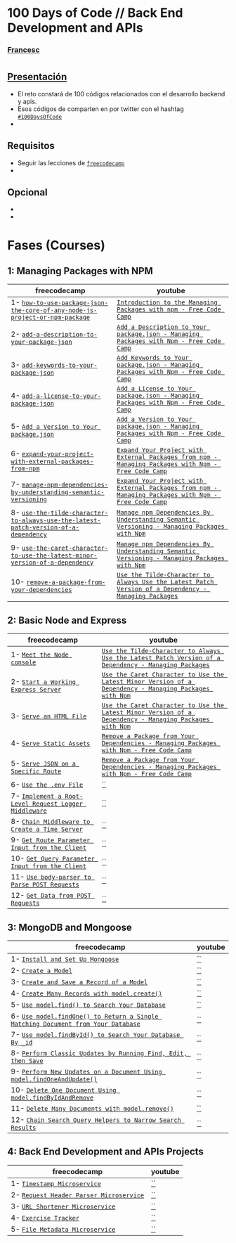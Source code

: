 # 100 Days of Code // Back End Development and APIs 
### [Francesc](https://github.com/FrancescAdPe)
#
## [Presentación](https://www.freecodecamp.org/learn/back-end-development-and-apis/)

- El reto constará de 100 códigos relacionados con el desarrollo backend y apis. 
- Esos códigos de comparten en por twitter con el hashtag [`#100DaysOfCode`](#100DaysOfCode)
- 

## Requisitos
- Seguir las lecciones de [`freecodecamp`](https://www.freecodecamp.org/learn/back-end-development-and-apis/)
-

## Opcional
- 
- 

# Fases (Courses)

## 1: Managing Packages with NPM
| freecodecamp | youtube |
| ----------- | ----------- |
| 1- [`how-to-use-package-json-the-core-of-any-node-js-project-or-npm-package`](https://www.freecodecamp.org/learn/back-end-development-and-apis/managing-packages-with-npm/how-to-use-package-json-the-core-of-any-node-js-project-or-npm-package) | [`Introduction to the Managing Packages with npm - Free Code Camp`](https://www.youtube.com/watch?v=LJqHGn2sOYQ&t=867s)  
| 2- [`add-a-description-to-your-package-json`](https://www.freecodecamp.org/learn/back-end-development-and-apis/managing-packages-with-npm/add-a-description-to-your-package-json) | [`Add a Description to Your package.json - Managing Packages with Npm - Free Code Camp`](https://www.youtube.com/watch?v=VKC0Har9Xwo&list=PL3vpzVxKa3PgP4ATc1xKzVMAVuftZ64-e&index=3) |
| 3- [`add-keywords-to-your-package-json`](https://www.freecodecamp.org/learn/back-end-development-and-apis/managing-packages-with-npm/add-keywords-to-your-package-json) | [`Add Keywords to Your package.json - Managing Packages with Npm - Free Code Camp`](https://www.youtube.com/watch?v=LSzVQz28UnE) |
| 4- [`add-a-license-to-your-package-json`](https://www.youtube.com/watch?v=fl_aMw1aw7k&list=PL3vpzVxKa3PgP4ATc1xKzVMAVuftZ64-e&index=4) | [`Add a License to Your package.json - Managing Packages with Npm - Free Code Camp`](https://www.youtube.com/watch?v=fl_aMw1aw7k&list=PL3vpzVxKa3PgP4ATc1xKzVMAVuftZ64-e&index=5) | | 5- [`add-a-version-to-your-package-json`](https://www.freecodecamp.org/learn/back-end-development-and-apis/managing-packages-with-npm/add-a-version-to-your-package-json) | [`Introduction to the Managing Packages with npm - Free Code Camp`](https://www.youtube.com/watch?v=LJqHGn2sOYQ&t=867s) |
| 5- [`Add a Version to Your package.json`](https://www.freecodecamp.org/learn/back-end-development-and-apis/managing-packages-with-npm/expand-your-project-with-external-packages-from-npm)| [`Add a Version to Your package.json - Managing Packages with Npm - Free Code Camp`](https://www.youtube.com/watch?v=dGEYNgCwaiI&list=PL3vpzVxKa3PgP4ATc1xKzVMAVuftZ64-e&index=5)|
| 6- [`expand-your-project-with-external-packages-from-npm`](https://www.freecodecamp.org/learn/back-end-development-and-apis/managing-packages-with-npm/expand-your-project-with-external-packages-from-npm) | [`Expand Your Project with External Packages from npm - Managing Packages with Npm - Free Code Camp`](https://www.youtube.com/watch?v=LJqHGn2sOYQ&t=867s) |
| 7- [`manage-npm-dependencies-by-understanding-semantic-versioning`](https://www.freecodecamp.org/learn/back-end-development-and-apis/managing-packages-with-npm/manage-npm-dependencies-by-understanding-semantic-versioning) | [`Expand Your Project with External Packages from npm - Managing Packages with Npm - Free Code Camp`](https://www.youtube.com/watch?v=DVDbzr3lISs&list=PL3vpzVxKa3PgP4ATc1xKzVMAVuftZ64-e&index=7) |
| 8- [`use-the-tilde-character-to-always-use-the-latest-patch-version-of-a-dependency`](https://www.freecodecamp.org/learn/back-end-development-and-apis/managing-packages-with-npm/use-the-tilde-character-to-always-use-the-latest-patch-version-of-a-dependency) | [`Manage npm Dependencies By Understanding Semantic Versioning - Managing Packages with Npm`](https://www.youtube.com/watch?v=GoBHEDuPrFQ&list=PL3vpzVxKa3PgP4ATc1xKzVMAVuftZ64-e&index=8) |
| 9- [`use-the-caret-character-to-use-the-latest-minor-version-of-a-dependency`](https://www.freecodecamp.org/learn/back-end-development-and-apis/managing-packages-with-npm/use-the-caret-character-to-use-the-latest-minor-version-of-a-dependency) | [`Manage npm Dependencies By Understanding Semantic Versioning - Managing Packages with Npm`](https://www.youtube.com/watch?v=GoBHEDuPrFQ&list=PL3vpzVxKa3PgP4ATc1xKzVMAVuftZ64-e&index=9) |
| 10- [`remove-a-package-from-your-dependencies`](https://www.freecodecamp.org/learn/back-end-development-and-apis/managing-packages-with-npm/remove-a-package-from-your-dependencies) | [`Use the Tilde-Character to Always Use the Latest Patch Version of a Dependency - Managing Packages`](https://www.youtube.com/watch?v=W_roUJSnYtc&list=PL3vpzVxKa3PgP4ATc1xKzVMAVuftZ64-e&index=10) |

## 2: Basic Node and Express
| freecodecamp | youtube |
| ----------- | ----------- |
| 1- [`Meet the Node console`](https://www.freecodecamp.org/learn/back-end-development-and-apis/basic-node-and-express/meet-the-node-console) | [`Use the Tilde-Character to Always Use the Latest Patch Version of a Dependency - Managing Packages`](https://www.youtube.com/watch?v=W_roUJSnYtc&list=PL3vpzVxKa3PgP4ATc1xKzVMAVuftZ64-e&index=11) |
| 2- [`Start a Working Express Server`](https://www.freecodecamp.org/learn/back-end-development-and-apis/basic-node-and-express/start-a-working-express-server) | [`Use the Caret Character to Use the Latest Minor Version of a Dependency - Managing Packages with Npm`](https://www.youtube.com/watch?v=_YDOmLF2wkM&list=PL3vpzVxKa3PgP4ATc1xKzVMAVuftZ64-e&index=12) |
| 3- [`Serve an HTML File`](https://www.freecodecamp.org/learn/back-end-development-and-apis/basic-node-and-express/serve-an-html-file) | [`Use the Caret Character to Use the Latest Minor Version of a Dependency - Managing Packages with Npm`](https://www.youtube.com/watch?v=_YDOmLF2wkM&list=PL3vpzVxKa3PgP4ATc1xKzVMAVuftZ64-e&index=13) |
| 4- [`Serve Static Assets`](https://www.freecodecamp.org/learn/back-end-development-and-apis/basic-node-and-express/serve-static-assets) | [`Remove a Package from Your Dependencies - Managing Packages with Npm - Free Code Camp`](https://www.youtube.com/watch?v=3iR-dMfxGM4&list=PL3vpzVxKa3PgP4ATc1xKzVMAVuftZ64-e&index=14) |
| 5- [`Serve JSON on a Specific Route`](https://www.freecodecamp.org/learn/back-end-development-and-apis/basic-node-and-express/serve-json-on-a-specific-route) | [`Remove a Package from Your Dependencies - Managing Packages with Npm - Free Code Camp`](https://www.youtube.com/watch?v=3iR-dMfxGM4&list=PL3vpzVxKa3PgP4ATc1xKzVMAVuftZ64-e&index=15) |
| 6- [`Use the .env File`](https://www.freecodecamp.org/learn/back-end-development-and-apis/basic-node-and-express/use-the--env-file) | [``]() |
| 7- [`Implement a Root-Level Request Logger Middleware`](https://www.freecodecamp.org/learn/back-end-development-and-apis/basic-node-and-express/implement-a-root-level-request-logger-middleware) | [``]() |
| 8- [`Chain Middleware to Create a Time Server`](https://www.freecodecamp.org/learn/back-end-development-and-apis/basic-node-and-express/chain-middleware-to-create-a-time-server) | [``]() |
| 9- [`Get Route Parameter Input from the Client`](https://www.freecodecamp.org/learn/back-end-development-and-apis/basic-node-and-express/get-route-parameter-input-from-the-client) | [``]() |
| 10- [`Get Query Parameter Input from the Client`](https://www.freecodecamp.org/learn/back-end-development-and-apis/basic-node-and-express/get-query-parameter-input-from-the-client) | [``]() |
| 11- [`Use body-parser to Parse POST Requests`](https://www.freecodecamp.org/learn/back-end-development-and-apis/basic-node-and-express/use-body-parser-to-parse-post-requests) | [``]() |
| 12- [`Get Data from POST Requests`](https://www.freecodecamp.org/learn/back-end-development-and-apis/basic-node-and-express/get-data-from-post-requests) | [``]() |

## 3: MongoDB and Mongoose
| freecodecamp | youtube |
| ----------- | ----------- |
| 1- [`Install and Set Up Mongoose`](https://www.freecodecamp.org/learn/back-end-development-and-apis/mongodb-and-mongoose/install-and-set-up-mongoose) | [``]() |
| 2- [`Create a Model`](https://www.freecodecamp.org/learn/back-end-development-and-apis/mongodb-and-mongoose/create-a-model) | [``]() |
| 3- [`Create and Save a Record of a Model`](https://www.freecodecamp.org/learn/back-end-development-and-apis/mongodb-and-mongoose/create-and-save-a-record-of-a-model) | [``]() |
| 4- [`Create Many Records with model.create()`](https://www.freecodecamp.org/learn/back-end-development-and-apis/mongodb-and-mongoose/create-many-records-with-model-create) | [``]() |
| 5- [`Use model.find() to Search Your Database`](https://www.freecodecamp.org/learn/back-end-development-and-apis/mongodb-and-mongoose/use-model-find-to-search-your-database) | [``]() |
| 6- [`Use model.findOne() to Return a Single Matching Document from Your Database`](https://www.freecodecamp.org/learn/back-end-development-and-apis/mongodb-and-mongoose/use-model-findone-to-return-a-single-matching-document-from-your-database) | [``]() |
| 7- [`Use model.findById() to Search Your Database By _id`](https://www.freecodecamp.org/learn/back-end-development-and-apis/mongodb-and-mongoose/use-model-findbyid-to-search-your-database-by-id) | [``]() |
| 8- [`Perform Classic Updates by Running Find, Edit, then Save`](https://www.freecodecamp.org/learn/back-end-development-and-apis/mongodb-and-mongoose/perform-classic-updates-by-running-find-edit-then-save) | [``]() |
| 9- [`Perform New Updates on a Document Using model.findOneAndUpdate()`](https://www.freecodecamp.org/learn/back-end-development-and-apis/mongodb-and-mongoose/perform-new-updates-on-a-document-using-model-findoneandupdate) | [``]() |
| 10- [`Delete One Document Using model.findByIdAndRemove`](https://www.freecodecamp.org/learn/back-end-development-and-apis/mongodb-and-mongoose/delete-one-document-using-model-findbyidandremove) | [``]() |
| 11- [`Delete Many Documents with model.remove()`](https://www.freecodecamp.org/learn/back-end-development-and-apis/mongodb-and-mongoose/delete-many-documents-with-model-remove) | [``]() |
| 12- [`Chain Search Query Helpers to Narrow Search Results`](https://www.freecodecamp.org/learn/back-end-development-and-apis/mongodb-and-mongoose/chain-search-query-helpers-to-narrow-search-results) | [``]() |

## 4: Back End Development and APIs Projects
| freecodecamp | youtube |
| ----------- | ----------- |
| 1- [`Timestamp Microservice`](https://www.freecodecamp.org/learn/back-end-development-and-apis/back-end-development-and-apis-projects/timestamp-microservice) | [``]() |
| 2- [`Request Header Parser Microservice`](https://www.freecodecamp.org/learn/back-end-development-and-apis/back-end-development-and-apis-projects/request-header-parser-microservice) | [``]() |
| 3- [`URL Shortener Microservice`](https://www.freecodecamp.org/learn/back-end-development-and-apis/back-end-development-and-apis-projects/url-shortener-microservice) | [``]() |
| 4- [`Exercise Tracker`](https://www.freecodecamp.org/learn/back-end-development-and-apis/back-end-development-and-apis-projects/exercise-tracker) | [``]() |
| 5- [`File Metadata Microservice`](https://www.freecodecamp.org/learn/back-end-development-and-apis/back-end-development-and-apis-projects/file-metadata-microservice) | [``]() |


